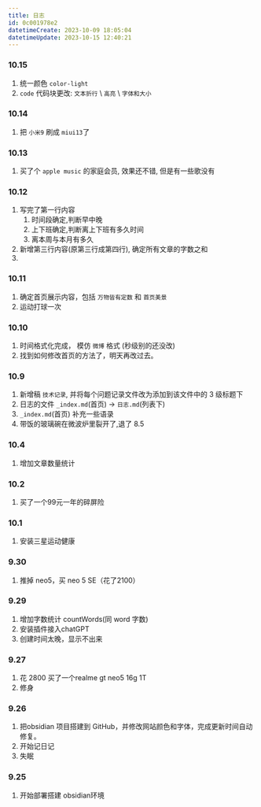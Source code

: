 ```yaml
---
title: 日志
id: 0c001978e2
datetimeCreate: 2023-10-09 18:05:04
datetimeUpdate: 2023-10-15 12:40:21
---
```

### 10.15
1. 统一颜色 `color-light`
2. `code` 代码块更改: `文本折行` \ `高亮` \ `字体和大小`

### 10.14
1. 把 `小米9` 刷成 `miui13`了

### 10.13
1. 买了个 `apple music` 的家庭会员, 效果还不错, 但是有一些歌没有
### 10.12
1. 写完了第一行内容
	1. 时间段确定,判断早中晚
	2. 上下班确定,判断离上下班有多久时间
	3. 离本周与本月有多久
2. 新增第三行内容(原第三行成第四行), 确定所有文章的字数之和
3. 

### 10.11
1. 确定首页展示内容，包括 `万物皆有定数` 和 `首页美景`
2. 运动打球一次
### 10.10
1. 时间格式化完成， 模仿 `微博` 格式 (秒级别的还没改)
2. 找到如何修改首页的方法了，明天再改过去。
### 10.9
1. 新增稿 `技术记录`, 并将每个问题记录文件改为添加到该文件中的 3 级标题下
2. 日志的文件 `_index.md`(首页) → `日志.md`(列表下)
3. `_index.md`(首页) 补充一些语录
4. 带饭的玻璃碗在微波炉里裂开了,退了 8.5
### 10.4
1. 增加文章数量统计
### 10.2
1. 买了一个99元一年的碎屏险
### 10.1
1. 安装三星运动健康
### 9.30
1. 推掉 neo5，买 neo 5 SE（花了2100）


### 9.29
1. 增加字数统计 countWords(同 word 字数)
2. 安装插件接入chatGPT
3. 创建时间太晚，显示不出来


### 9.27
1. 花 2800 买了一个realme gt neo5 16g 1T
2. 修身
### 9.26
1. 把obsidian 项目搭建到 GitHub，并修改网站颜色和字体，完成更新时间自动修复。
2. 开始记日记
3. 失眠
### 9.25
1. 开始部署搭建 obsidian环境
